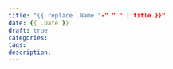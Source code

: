 ```yaml
---
title: "{{ replace .Name "-" " " | title }}"
date: {{ .Date }}
draft: true
categories:
tags:
description:
---
```



